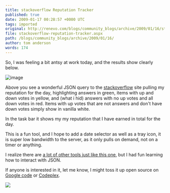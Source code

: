 ```yaml
---
title: stackoverflow Reputation Tracker
published: true
date: 2009-01-17 00:28:57 +0000 UTC
tags: imported 
original: http://renevo.com/blogs/community_blogs/archive/2009/01/16/stackoverflow-reputation-tracker.aspx
file: stackoverflow-reputation-tracker.aspx
path: /blogs/community_blogs/archive/2009/01/16/
author: tom anderson
words: 174
---
```

So, I was feeling a bit antsy at work today, and the results show clearly below.

![image][1]

Above you see a wonderful JSON query to the [stackoverflow][2] site pulling my reputation for the day, highlighting answers in green, items with up and down votes in yellow, and (what i hid) answers with no up votes and all down votes in red. Items with up votes that are not answers and don't have down votes simply show in vanilla white.

In the task bar it shows my my reputation that I have earned in total for the day.

This is a fun tool, and I hope to add a date selector as well as a tray icon, it is super low bandwidth to the server, as it only pulls on demand, not on a timer or anything.

I realize there are [a lot of other tools just like this one][3], but I had fun learning how to interact with JSON.

If anyone is interested in it, let me know, I might toss it up open source on [Google code][4] or [Codeplex][5].

![][6]

[1]: http://www.renevo.com/blogs/community_blogs/image_thumb_0E94EE7C.png "image"
[2]: http://stackoverflow.com
[3]: http://stackoverflow.com/questions/tagged/so-tool
[4]: http://code.google.com
[5]: http://www.codeplex.com
[6]: http://renevo.com/aggbug.aspx?PostID=2140

